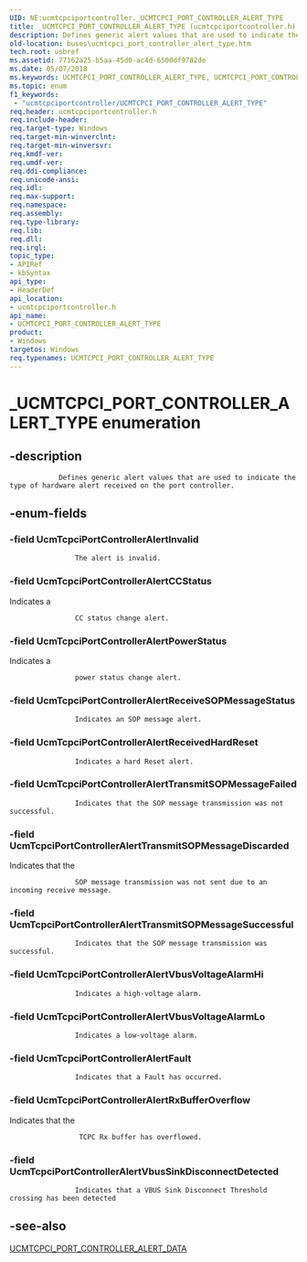 ```yaml
---
UID: NE:ucmtcpciportcontroller._UCMTCPCI_PORT_CONTROLLER_ALERT_TYPE
title: _UCMTCPCI_PORT_CONTROLLER_ALERT_TYPE (ucmtcpciportcontroller.h)
description: Defines generic alert values that are used to indicate the type of hardware alert received on the port controller.
old-location: buses\ucmtcpci_port_controller_alert_type.htm
tech.root: usbref
ms.assetid: 77162a25-b5aa-45d0-ac4d-6500df9782de
ms.date: 05/07/2018
ms.keywords: UCMTCPCI_PORT_CONTROLLER_ALERT_TYPE, UCMTCPCI_PORT_CONTROLLER_ALERT_TYPE enumeration [Buses], UcmTcpciPortControllerAlertCCStatus, UcmTcpciPortControllerAlertFault, UcmTcpciPortControllerAlertInvalid, UcmTcpciPortControllerAlertPowerStatus, UcmTcpciPortControllerAlertReceiveSOPMessageStatus, UcmTcpciPortControllerAlertReceivedHardReset, UcmTcpciPortControllerAlertRxBufferOverflow, UcmTcpciPortControllerAlertTransmitSOPMessageDiscarded, UcmTcpciPortControllerAlertTransmitSOPMessageFailed, UcmTcpciPortControllerAlertTransmitSOPMessageSuccessful, UcmTcpciPortControllerAlertVbusSinkDisconnectDetected, UcmTcpciPortControllerAlertVbusVoltageAlarmHi, UcmTcpciPortControllerAlertVbusVoltageAlarmLo, _UCMTCPCI_PORT_CONTROLLER_ALERT_TYPE, buses.ucmtcpci_port_controller_alert_type, ucmtcpciportcontroller/UCMTCPCI_PORT_CONTROLLER_ALERT_TYPE, ucmtcpciportcontroller/UcmTcpciPortControllerAlertCCStatus, ucmtcpciportcontroller/UcmTcpciPortControllerAlertFault, ucmtcpciportcontroller/UcmTcpciPortControllerAlertInvalid, ucmtcpciportcontroller/UcmTcpciPortControllerAlertPowerStatus, ucmtcpciportcontroller/UcmTcpciPortControllerAlertReceiveSOPMessageStatus, ucmtcpciportcontroller/UcmTcpciPortControllerAlertReceivedHardReset, ucmtcpciportcontroller/UcmTcpciPortControllerAlertRxBufferOverflow, ucmtcpciportcontroller/UcmTcpciPortControllerAlertTransmitSOPMessageDiscarded, ucmtcpciportcontroller/UcmTcpciPortControllerAlertTransmitSOPMessageFailed, ucmtcpciportcontroller/UcmTcpciPortControllerAlertTransmitSOPMessageSuccessful, ucmtcpciportcontroller/UcmTcpciPortControllerAlertVbusSinkDisconnectDetected, ucmtcpciportcontroller/UcmTcpciPortControllerAlertVbusVoltageAlarmHi, ucmtcpciportcontroller/UcmTcpciPortControllerAlertVbusVoltageAlarmLo
ms.topic: enum
f1_keywords:
 - "ucmtcpciportcontroller/UCMTCPCI_PORT_CONTROLLER_ALERT_TYPE"
req.header: ucmtcpciportcontroller.h
req.include-header: 
req.target-type: Windows
req.target-min-winverclnt: 
req.target-min-winversvr: 
req.kmdf-ver: 
req.umdf-ver: 
req.ddi-compliance: 
req.unicode-ansi: 
req.idl: 
req.max-support: 
req.namespace: 
req.assembly: 
req.type-library: 
req.lib: 
req.dll: 
req.irql: 
topic_type:
- APIRef
- kbSyntax
api_type:
- HeaderDef
api_location:
- ucmtcpciportcontroller.h
api_name:
- UCMTCPCI_PORT_CONTROLLER_ALERT_TYPE
product:
- Windows
targetos: Windows
req.typenames: UCMTCPCI_PORT_CONTROLLER_ALERT_TYPE
---
```


# _UCMTCPCI_PORT_CONTROLLER_ALERT_TYPE enumeration


## -description



                    
                Defines generic alert values that are used to indicate the type of hardware alert received on the port controller.


## -enum-fields




### -field UcmTcpciPortControllerAlertInvalid


                        
                    The alert is invalid.


### -field UcmTcpciPortControllerAlertCCStatus

Indicates a
                        
                    CC status change alert.


### -field UcmTcpciPortControllerAlertPowerStatus

Indicates a
                        
                    power status change alert.
                        
                    


### -field UcmTcpciPortControllerAlertReceiveSOPMessageStatus


                        
                    Indicates an SOP message alert.


### -field UcmTcpciPortControllerAlertReceivedHardReset


                        
                    Indicates a hard Reset alert.


### -field UcmTcpciPortControllerAlertTransmitSOPMessageFailed


                        
                    Indicates that the SOP message transmission was not successful.


### -field UcmTcpciPortControllerAlertTransmitSOPMessageDiscarded

Indicates that the
                        
                    SOP message transmission was not sent due to an incoming receive message. 


### -field UcmTcpciPortControllerAlertTransmitSOPMessageSuccessful


                        
                    Indicates that the SOP message transmission was successful.


### -field UcmTcpciPortControllerAlertVbusVoltageAlarmHi


                        
                    Indicates a high-voltage alarm.


### -field UcmTcpciPortControllerAlertVbusVoltageAlarmLo


                        
                    Indicates a low-voltage alarm.


### -field UcmTcpciPortControllerAlertFault


                        
                    Indicates that a Fault has occurred. 


### -field UcmTcpciPortControllerAlertRxBufferOverflow

Indicates that the
                        
                     TCPC Rx buffer has overflowed.


### -field UcmTcpciPortControllerAlertVbusSinkDisconnectDetected


                        
                    Indicates that a VBUS Sink Disconnect Threshold crossing has been detected 


## -see-also




<a href="https://docs.microsoft.com/windows-hardware/drivers/ddi/ucmtcpciportcontroller/ns-ucmtcpciportcontroller-_ucmtcpci_port_controller_alert_data">UCMTCPCI_PORT_CONTROLLER_ALERT_DATA</a>
 

 

